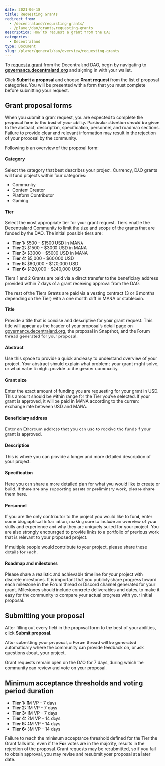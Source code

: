 ```yaml
---
date: 2021-06-18
title: Requesting Grants
redirect_from:
  - /decentraland/requesting-grants/
  - /player/dao/grants/requesting-grants
description: How to request a grant from the DAO
categories:
  - Decentraland
type: Document
slug: /player/general/dao/overview/requesting-grants
---
```


To [request a grant](/player/general/dao/overview/community-grants) from the Decentraland DAO, begin by navigating to **[governance.decentraland.org](https://governance.decentraland.org)** and signing in with your wallet.


Click **Submit a proposal** and choose **Grant request** from the list of proposal categories. You will be presented with a form that you must complete before submitting your request.

## Grant proposal forms

When you submit a grant request, you are expected to complete the proposal form to the best of your ability. Particular attention should be given to the abstract, description, specification, personnel, and roadmap sections. Failure to provide clear and relevant information may result in the rejection of your proposal by the community.

Following is an overview of the proposal form:

#### Category

Select the category that best describes your project. Currency, DAO grants will fund projects within four categories:

*   Community
*   Content Creator
*   Platform Contributor
*   Gaming

#### Tier

Select the most appropriate tier for your grant request. Tiers enable the Decentraland Community to limit the size and scope of the grants that are funded by the DAO. The initial possible tiers are:

*   **Tier 1:** $500 - $1500 USD in MANA
*   **Tier 2:** $1500 - $3000 USD in MANA
*   **Tier 3:** $3000 - $5000 USD in MANA
*   **Tier 4:** $5,000 - $60,000 USD
*   **Tier 5:** $60,000 - $120,000 USD
*   **Tier 6:** $120,000 - $240,000 USD

Tiers 1 and 2 Grants are paid via a direct transfer to the beneficiary address provided within 7 days of a grant receiving approval from the DAO.

The rest of the Tiers Grants are paid via a vesting contract (3 or 6 months depending on the Tier) with a one month cliff in MANA or stablecoin.

#### Title

Provide a title that is concise and descriptive for your grant request. This title will appear as the header of your proposal’s detail page on [governance.decentraland.org](governance.decentraland.org), the proposal in Snapshot, and the Forum thread generated for your proposal.

#### Abstract

Use this space to provide a quick and easy to understand overview of your project. Your abstract should explain what problems your grant might solve, or what value it might provide to the greater community.

#### Grant size

Enter the exact amount of funding you are requesting for your grant in USD. This amount should be within range for the Tier you’ve selected. If your grant is approved, it will be paid in MANA according to the current exchange rate between USD and MANA.

#### Beneficiary address

Enter an Ethereum address that you can use to receive the funds if your grant is approved.

#### Description

This is where you can provide a longer and more detailed description of your project.

#### Specification

Here you can share a more detailed plan for what you would like to create or build. If there are any supporting assets or preliminary work, please share them here.

#### Personnel

If you are the only contributor to the project you would like to fund, enter some biographical information, making sure to include an overview of your skills and experience and why they are uniquely suited for your project. You are also strongly encouraged to provide links to a portfolio of previous work that is relevant to your proposed project.

If multiple people would contribute to your project, please share these details for each.

#### Roadmap and milestones

Please share a realistic and achievable timeline for your project with discrete milestones. It is important that you publicly share progress toward each milestone in the Forum thread or Discord channel generated for your grant. Milestones should include concrete deliverables and dates, to make it easy for the community to compare your actual progress with your initial proposal.

## Submitting your proposal

After filling out every field in the proposal form to the best of your abilities, click **Submit proposal**.

After submitting your proposal, a Forum thread will be generated automatically where the community can provide feedback on, or ask questions about, your project.

Grant requests remain open on the DAO for 7 days, during which the community can review and vote on your proposal.

## Minimum acceptance thresholds and voting period duration

*   **Tier 1:** 1M VP - 7 days
*   **Tier 2:** 1M VP - 7 days
*   **Tier 3:** 1M VP - 7 days
*   **Tier 4:** 2M VP - 14 days
*   **Tier 5:** 4M VP - 14 days
*   **Tier 6:** 8M VP - 14 days

Failure to reach the minimum acceptance threshold defined for the Tier the Grant falls into, even if the **For** votes are in the majority, results in the rejection of the proposal. Grant requests may be resubmitted, so if you fail to obtain approval, you may revise and resubmit your proposal at a later date.
